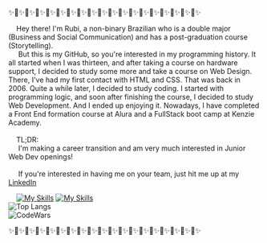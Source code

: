 ✨🌸✨🌸✨🌸✨🌸✨🌸✨🌸✨🌸✨🌸✨🌸✨🌸✨🌸✨🌸✨🌸✨🌸✨🌸✨🌸✨🌸✨🌸✨

&nbsp;&nbsp;&nbsp;&nbsp;Hey there! I'm Rubi, a non-binary Brazilian who is a double major (Business and Social Communication) and has a post-graduation course (Storytelling).<br>
&nbsp;&nbsp;&nbsp;&nbsp; But this is my GitHub, so you're interested in my programming history. It all started when I was thirteen, and after taking a course on hardware support, I decided to study some more and take a course on Web Design. There, I've had my first contact with HTML and CSS. That was back in 2006. Quite a while later, I decided to study coding. I started with programming logic, and soon after finishing the course, I decided to study Web Development. And I ended up enjoying it. Nowadays, I have completed a Front End formation course at Alura and a FullStack boot camp at Kenzie Academy.<br><br>
&nbsp;&nbsp;&nbsp;&nbsp;TL;DR:<br>
&nbsp;&nbsp;&nbsp;&nbsp; I'm making a career transition and am very much interested in Junior Web Dev openings!<br><br>
&nbsp;&nbsp;&nbsp;&nbsp; If you're interested in having me on your team, just hit me up at my <a href="https://www.linkedin.com/in/ru-volpe/">LinkedIn</a>

&nbsp;&nbsp;&nbsp;&nbsp;[![My Skills](https://skillicons.dev/icons?i=html,css,js)](https://skillicons.dev) [![My Skills](https://skillicons.dev/icons?i=react)](https://skillicons.dev)<br>
![Top Langs](https://github-readme-stats.vercel.app/api/top-langs/?username=ruvolpe&layout=compact&theme=dracula) <br>
![CodeWars](https://www.codewars.com/users/ruvolpe/badges/large)

✨🌸✨🌸✨🌸✨🌸✨🌸✨🌸✨🌸✨🌸✨🌸✨🌸✨🌸✨🌸✨🌸✨🌸✨🌸✨🌸✨🌸✨🌸✨
